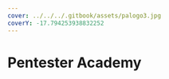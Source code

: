 ```yaml
---
cover: ../../../.gitbook/assets/palogo3.jpg
coverY: -17.794253938832252
---
```


# Pentester Academy

